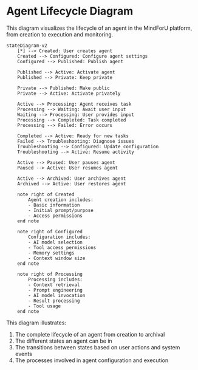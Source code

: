 # Agent Lifecycle Diagram

This diagram visualizes the lifecycle of an agent in the MindForU platform, from creation to execution and monitoring.

```mermaid
stateDiagram-v2
    [*] --> Created: User creates agent
    Created --> Configured: Configure agent settings
    Configured --> Published: Publish agent
    
    Published --> Active: Activate agent
    Published --> Private: Keep private
    
    Private --> Published: Make public
    Private --> Active: Activate privately
    
    Active --> Processing: Agent receives task
    Processing --> Waiting: Await user input
    Waiting --> Processing: User provides input
    Processing --> Completed: Task completed
    Processing --> Failed: Error occurs
    
    Completed --> Active: Ready for new tasks
    Failed --> Troubleshooting: Diagnose issues
    Troubleshooting --> Configured: Update configuration
    Troubleshooting --> Active: Resume activity
    
    Active --> Paused: User pauses agent
    Paused --> Active: User resumes agent
    
    Active --> Archived: User archives agent
    Archived --> Active: User restores agent
    
    note right of Created
        Agent creation includes:
        - Basic information
        - Initial prompt/purpose
        - Access permissions
    end note
    
    note right of Configured
        Configuration includes:
        - AI model selection
        - Tool access permissions
        - Memory settings
        - Context window size
    end note
    
    note right of Processing
        Processing includes:
        - Context retrieval
        - Prompt engineering
        - AI model invocation
        - Result processing
        - Tool usage
    end note
```

This diagram illustrates:

1. The complete lifecycle of an agent from creation to archival
2. The different states an agent can be in
3. The transitions between states based on user actions and system events
4. The processes involved in agent configuration and execution
